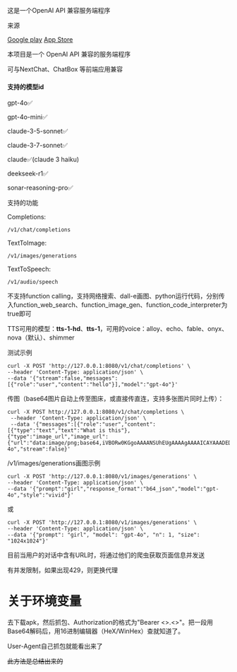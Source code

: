 这是一个OpenAI API 兼容服务端程序

来源

  <a href="https://play.google.com/store/apps/details?id=ai.chat.gpt.bot">Google play</a> <a href="https://apps.apple.com/us/app/chaton-ai-chat-bot-assistant/id1661308505">
App Store</a>


本项目是一个 OpenAI API 兼容的服务端程序

可与NextChat、ChatBox 等前端应用兼容

#### 支持的模型id

gpt-4o✅

gpt-4o-mini✅

claude-3-5-sonnet✅

claude-3-7-sonnet✅

claude✅(claude 3 haiku)

deekseek-r1✅

sonar-reasoning-pro✅

支持的功能

Completions: 

	/v1/chat/completions

TextToImage:

	/v1/images/generations
 
 TextToSpeech:
 
	/v1/audio/speech
 
不支持function calling，支持网络搜索、dall-e画图、python运行代码，分别传入function_web_search、function_image_gen、function_code_interpreter为true即可

TTS可用的模型：**tts-1-hd**、**tts-1**，可用的voice：alloy、echo、fable、onyx、nova（默认）、shimmer
 
测试示例

 	curl -X POST 'http://127.0.0.1:8080/v1/chat/completions' \
 	--header 'Content-Type: application/json' \
 	--data '{"stream":false,"messages":[{"role":"user","content":"hello"}],"model":"gpt-4o"}'
  

传图（base64图片自动上传至图床，或直接传直连，支持多张图片同时上传）：

	curl -X POST http://127.0.0.1:8080/v1/chat/completions \
	 --header 'Content-Type: application/json' \
	 --data '{"messages":[{"role":"user","content":[{"type":"text","text":"What is this"},{"type":"image_url","image_url":{"url":"data:image/png;base64,iVBORw0KGgoAAAANSUhEUgAAAAgAAAAICAYAAADED76LAAAABGdBTUEAALGPC/xhBQAAAEBJREFUGNNjYACCBAWF/yCMzmaACVy4cOG/g4MDWAJEw9hwBTBBZAxXECwtjVUBSBxuDboiFEl0RVglkRUxkAoA6pU6bjl6zpsAAAAASUVORK5CYII="}}]}],"model":"gpt-4o","stream":false}'



/v1/images/generations画图示例

	curl -X POST 'http://127.0.0.1:8080/v1/images/generations' \
	--header 'Content-Type: application/json' \
	--data '{"prompt":"girl","response_format":"b64_json","model":"gpt-4o","style":"vivid"}'
 
或

 	curl -X POST 'http://127.0.0.1:8080/v1/images/generations' \
	--header 'Content-Type: application/json' \
	--data '{"prompt": "girl", "model": "gpt-4o", "n": 1, "size": "1024x1024"}'

 目前当用户的对话中含有URL时，将通过他们的爬虫获取页面信息并发送

 有并发限制，如果出现429，则更换代理

# 关于环境变量

去下载apk，然后抓包、Authorization的格式为"Bearer <>.<>"。把一段用Base64解码后，用16进制编辑器（HeX/WinHex）查就知道了。

User-Agent自己抓包就能看出来了

~~此方法是总结出来的~~
